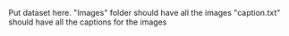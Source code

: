 Put dataset here. 
"Images" folder should have all the images
"caption.txt" should have all the captions for the images